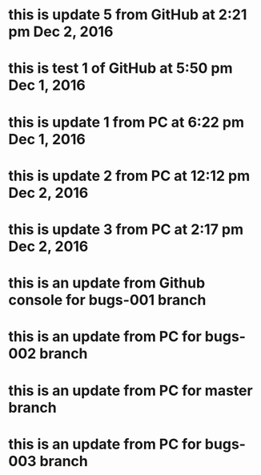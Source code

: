 # this is update 5 from GitHub at 2:21 pm Dec 2, 2016

# this is test 1 of GitHub at 5:50 pm Dec 1, 2016

# this is update 1 from PC at  6:22 pm Dec 1, 2016

# this is update 2 from PC at 12:12 pm Dec 2, 2016

# this is update 3 from PC at  2:17 pm Dec 2, 2016

# this is an update from Github console for bugs-001 branch

# this is an update from PC for bugs-002 branch

# this is an update from PC for master branch

# this is an update from PC for bugs-003 branch

